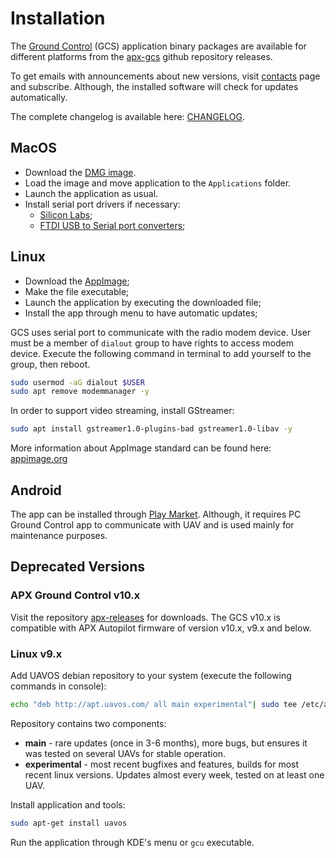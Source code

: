 ---
---

# Installation

The [Ground Control](index) (GCS) application binary packages are available for different platforms from the [apx-gcs](https://github.com/uavos/apx-gcs) github repository releases.

To get emails with announcements about new versions, visit [contacts](/contacts) page and subscribe. Although, the installed software will check for updates automatically.

The complete changelog is available here: [CHANGELOG](https://uavos.github.io/apx-gcs/CHANGELOG.html).

## MacOS

* Download the [DMG image](https://github.com/uavos/apx-gcs/releases/latest).
* Load the image and move application to the `Applications` folder.
* Launch the application as usual.
* Install serial port drivers if necessary:
  * [Silicon Labs](https://www.silabs.com/products/development-tools/software/usb-to-uart-bridge-vcp-drivers);
  * [FTDI USB to Serial port converters](https://www.ftdichip.com/Drivers/VCP.htm);

## Linux

* Download the [AppImage](https://github.com/uavos/apx-gcs/releases/latest);
* Make the file executable;
* Launch the application by executing the downloaded file;
* Install the app through menu to have automatic updates;

GCS uses serial port to communicate with the radio modem device. User must be a member of `dialout` group to have rights to access modem device. Execute the following command in terminal to add yourself to the group, then reboot.

```bash
sudo usermod -aG dialout $USER
sudo apt remove modemmanager -y
```

In order to support video streaming, install GStreamer:

```bash
sudo apt install gstreamer1.0-plugins-bad gstreamer1.0-libav -y
```

More information about AppImage standard can be found here: [appimage.org](https://appimage.org)

## Android

The app can be installed through [Play Market](https://play.google.com/store/apps/details?id=com.uavos.qgc). Although, it requires PC Ground Control app to communicate with UAV and is used mainly for maintenance purposes.

## Deprecated Versions

### APX Ground Control v10.x

Visit the repository [apx-releases](https://github.com/uavos/apx-releases/releases/latest) for downloads. The GCS v10.x is compatible with APX Autopilot firmware of version v10.x, v9.x and below.

### Linux v9.x

Add UAVOS debian repository to your system (execute the following commands in console):

```bash
echo "deb http://apt.uavos.com/ all main experimental"| sudo tee /etc/apt/sources.list.d/uavos.list; gpg --keyserver keyserver.ubuntu.com --recv B5517CF1; gpg --export --armor B5517CF1 | sudo apt-key add -; sudo apt-get update
```

Repository contains two components:

* **main** - rare updates (once in 3-6 months), more bugs, but ensures it was tested on several UAVs for stable operation.
* **experimental** - most recent bugfixes and features, builds for most recent linux versions. Updates almost every week, tested on at least one UAV.

Install application and tools:

```bash
sudo apt-get install uavos
```

Run the application through KDE's menu or `gcu` executable.
